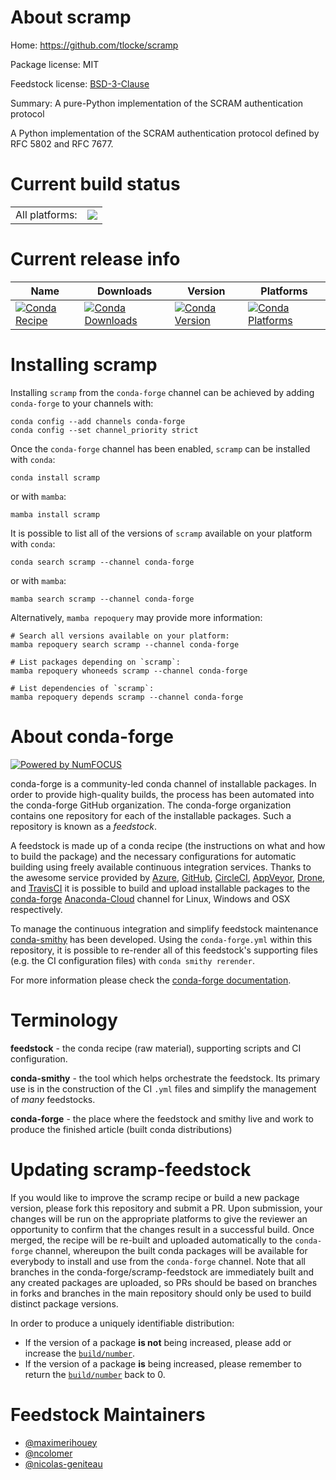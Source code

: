 About scramp
============

Home: https://github.com/tlocke/scramp

Package license: MIT

Feedstock license: [BSD-3-Clause](https://github.com/conda-forge/scramp-feedstock/blob/main/LICENSE.txt)

Summary: A pure-Python implementation of the SCRAM authentication protocol

A Python implementation of the SCRAM authentication protocol defined by
RFC 5802 and RFC 7677.


Current build status
====================


<table><tr><td>All platforms:</td>
    <td>
      <a href="https://dev.azure.com/conda-forge/feedstock-builds/_build/latest?definitionId=7713&branchName=main">
        <img src="https://dev.azure.com/conda-forge/feedstock-builds/_apis/build/status/scramp-feedstock?branchName=main">
      </a>
    </td>
  </tr>
</table>

Current release info
====================

| Name | Downloads | Version | Platforms |
| --- | --- | --- | --- |
| [![Conda Recipe](https://img.shields.io/badge/recipe-scramp-green.svg)](https://anaconda.org/conda-forge/scramp) | [![Conda Downloads](https://img.shields.io/conda/dn/conda-forge/scramp.svg)](https://anaconda.org/conda-forge/scramp) | [![Conda Version](https://img.shields.io/conda/vn/conda-forge/scramp.svg)](https://anaconda.org/conda-forge/scramp) | [![Conda Platforms](https://img.shields.io/conda/pn/conda-forge/scramp.svg)](https://anaconda.org/conda-forge/scramp) |

Installing scramp
=================

Installing `scramp` from the `conda-forge` channel can be achieved by adding `conda-forge` to your channels with:

```
conda config --add channels conda-forge
conda config --set channel_priority strict
```

Once the `conda-forge` channel has been enabled, `scramp` can be installed with `conda`:

```
conda install scramp
```

or with `mamba`:

```
mamba install scramp
```

It is possible to list all of the versions of `scramp` available on your platform with `conda`:

```
conda search scramp --channel conda-forge
```

or with `mamba`:

```
mamba search scramp --channel conda-forge
```

Alternatively, `mamba repoquery` may provide more information:

```
# Search all versions available on your platform:
mamba repoquery search scramp --channel conda-forge

# List packages depending on `scramp`:
mamba repoquery whoneeds scramp --channel conda-forge

# List dependencies of `scramp`:
mamba repoquery depends scramp --channel conda-forge
```


About conda-forge
=================

[![Powered by
NumFOCUS](https://img.shields.io/badge/powered%20by-NumFOCUS-orange.svg?style=flat&colorA=E1523D&colorB=007D8A)](https://numfocus.org)

conda-forge is a community-led conda channel of installable packages.
In order to provide high-quality builds, the process has been automated into the
conda-forge GitHub organization. The conda-forge organization contains one repository
for each of the installable packages. Such a repository is known as a *feedstock*.

A feedstock is made up of a conda recipe (the instructions on what and how to build
the package) and the necessary configurations for automatic building using freely
available continuous integration services. Thanks to the awesome service provided by
[Azure](https://azure.microsoft.com/en-us/services/devops/), [GitHub](https://github.com/),
[CircleCI](https://circleci.com/), [AppVeyor](https://www.appveyor.com/),
[Drone](https://cloud.drone.io/welcome), and [TravisCI](https://travis-ci.com/)
it is possible to build and upload installable packages to the
[conda-forge](https://anaconda.org/conda-forge) [Anaconda-Cloud](https://anaconda.org/)
channel for Linux, Windows and OSX respectively.

To manage the continuous integration and simplify feedstock maintenance
[conda-smithy](https://github.com/conda-forge/conda-smithy) has been developed.
Using the ``conda-forge.yml`` within this repository, it is possible to re-render all of
this feedstock's supporting files (e.g. the CI configuration files) with ``conda smithy rerender``.

For more information please check the [conda-forge documentation](https://conda-forge.org/docs/).

Terminology
===========

**feedstock** - the conda recipe (raw material), supporting scripts and CI configuration.

**conda-smithy** - the tool which helps orchestrate the feedstock.
                   Its primary use is in the construction of the CI ``.yml`` files
                   and simplify the management of *many* feedstocks.

**conda-forge** - the place where the feedstock and smithy live and work to
                  produce the finished article (built conda distributions)


Updating scramp-feedstock
=========================

If you would like to improve the scramp recipe or build a new
package version, please fork this repository and submit a PR. Upon submission,
your changes will be run on the appropriate platforms to give the reviewer an
opportunity to confirm that the changes result in a successful build. Once
merged, the recipe will be re-built and uploaded automatically to the
`conda-forge` channel, whereupon the built conda packages will be available for
everybody to install and use from the `conda-forge` channel.
Note that all branches in the conda-forge/scramp-feedstock are
immediately built and any created packages are uploaded, so PRs should be based
on branches in forks and branches in the main repository should only be used to
build distinct package versions.

In order to produce a uniquely identifiable distribution:
 * If the version of a package **is not** being increased, please add or increase
   the [``build/number``](https://docs.conda.io/projects/conda-build/en/latest/resources/define-metadata.html#build-number-and-string).
 * If the version of a package **is** being increased, please remember to return
   the [``build/number``](https://docs.conda.io/projects/conda-build/en/latest/resources/define-metadata.html#build-number-and-string)
   back to 0.

Feedstock Maintainers
=====================

* [@maximerihouey](https://github.com/maximerihouey/)
* [@ncolomer](https://github.com/ncolomer/)
* [@nicolas-geniteau](https://github.com/nicolas-geniteau/)

